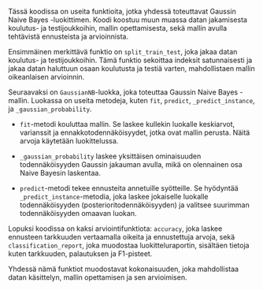 Tässä koodissa on useita funktioita, jotka yhdessä toteuttavat Gaussin Naive Bayes -luokittimen. Koodi koostuu muun muassa datan jakamisesta koulutus- ja testijoukkoihin, mallin opettamisesta, sekä mallin avulla tehtävistä ennusteista ja arvioinnista.

Ensimmäinen merkittävä funktio on `split_train_test`, joka jakaa datan koulutus- ja testijoukkoihin. Tämä funktio sekoittaa indeksit satunnaisesti ja jakaa datan haluttuun osaan koulutusta ja testiä varten, mahdollistaen mallin oikeanlaisen arvioinnin.

Seuraavaksi on `GaussianNB`-luokka, joka toteuttaa Gaussin Naive Bayes -mallin. Luokassa on useita metodeja, kuten `fit`, `predict`, `_predict_instance`, ja `_gaussian_probability`. 

- `fit`-metodi kouluttaa mallin. Se laskee kullekin luokalle keskiarvot, varianssit ja ennakkotodennäköisyydet, jotka ovat mallin perusta. Näitä arvoja käytetään luokittelussa.
  
- `_gaussian_probability` laskee yksittäisen ominaisuuden todennäköisyyden Gaussin jakauman avulla, mikä on olennainen osa Naive Bayesin laskentaa.

- `predict`-metodi tekee ennusteita annetuille syötteille. Se hyödyntää `_predict_instance`-metodia, joka laskee jokaiselle luokalle todennäköisyyden (posterioritodennäköisyyden) ja valitsee suurimman todennäköisyyden omaavan luokan.

Lopuksi koodissa on kaksi arviointifunktiota: `accuracy`, joka laskee ennusteen tarkkuuden vertaamalla oikeita ja ennustettuja arvoja, sekä `classification_report`, joka muodostaa luokitteluraportin, sisältäen tietoja kuten tarkkuuden, palautuksen ja F1-pisteet.

Yhdessä nämä funktiot muodostavat kokonaisuuden, joka mahdollistaa datan käsittelyn, mallin opettamisen ja sen arvioimisen.
